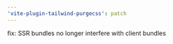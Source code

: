 ```yaml
---
'vite-plugin-tailwind-purgecss': patch
---
```


fix: SSR bundles no longer interfere with client bundles
